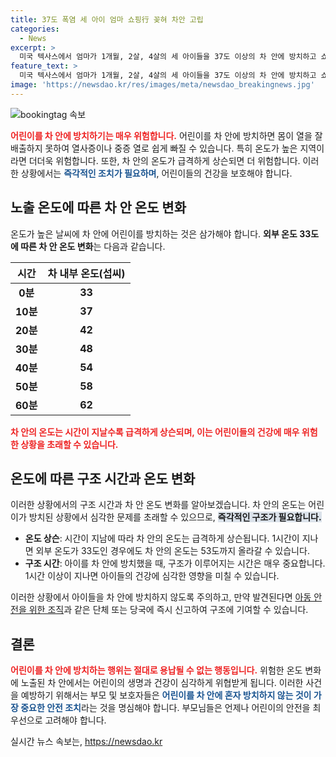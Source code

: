 ```yaml
---
title: 37도 폭염 세 아이 엄마 쇼핑行 꽂혀 차안 고립
categories:
  - News
excerpt: >
  미국 텍사스에서 엄마가 1개월, 2살, 4살의 세 아이들을 37도 이상의 차 안에 방치하고 쇼핑을 하러 간 후 발견됐습니다. 지나가던 행인의 제보로 경찰이 구조했으며, 다행히 아이들은 큰 상처 없이 구조됐습니다. 하지만 이는 예외가 아닙니다. 올해 올라온 데이터에 따르면 뜨거운 차에서 사망한 어린이는 이미 7명에 달하고, 1990년 이후 전국적으로 1090명 이상의 어린이가 뜨거운 차에 방치돼 목숨을 잃었다고 합니다. 
feature_text: >
  미국 텍사스에서 엄마가 1개월, 2살, 4살의 세 아이들을 37도 이상의 차 안에 방치하고 쇼핑을 하러 간 후 발견됐습니다. 지나가던 행인의 제보로 경찰이 구조했으며, 다행히 아이들은 큰 상처 없이 구조됐습니다. 하지만 이는 예외가 아닙니다. 올해 올라온 데이터에 따르면 뜨거운 차에서 사망한 어린이는 이미 7명에 달하고, 1990년 이후 전국적으로 1090명 이상의 어린이가 뜨거운 차에 방치돼 목숨을 잃었다고 합니다. 
image: 'https://newsdao.kr/res/images/meta/newsdao_breakingnews.jpg'
---
```


<p><img src="https://newsdao.kr/res/images/meta/newsdao_breakingnews.jpg" alt="bookingtag 속보" /></p>

<p><b><span style="color: #ee2323;">어린이를 차 안에 방치하기는 매우 위험합니다.</span></b> 어린이를 차 안에 방치하면 몸이 열을 잘 배출하지 못하여 열사증이나 중증 열로 쉽게 빠질 수 있습니다. 특히 온도가 높은 지역이라면 더더욱 위험합니다. 또한, 차 안의 온도가 급격하게 상슨되면 더 위험합니다. 이러한 상황에서는 <b><span style="color: #1a5490;">즉각적인 조치가 필요하며</span></b>, 어린이들의 건강을 보호해야 합니다.</p>

<h2 data-ke-size="size26">노출 온도에 따른 차 안 온도 변화</h2>

<p>온도가 높은 날씨에 차 안에 어린이를 방치하는 것은 삼가해야 합니다. <b>외부 온도 33도에 따른 차 안 온도 변화</b>는 다음과 같습니다. </p>

<table>
<thead>
<tr>
<th><b>시간</b></th>
<th><b>차 내부 온도(섭씨)</b></th>
</tr>
</thead>
<tbody>
<tr>
<td style="text-align: center; height: 17px;"><b>0분</b></td>
<td style="text-align: center; height: 17px;"><b>33</b></td>
</tr>
<tr>
<td style="text-align: center; height: 17px;"><b>10분</b></td>
<td style="text-align: center; height: 17px;"><b>37</b></td>
</tr>
<tr>
<td style="text-align: center; height: 17px;"><b>20분</b></td>
<td style="text-align: center; height: 17px;"><b>42</b></td>
</tr>
<tr>
<td style="text-align: center; height: 17px;"><b>30분</b></td>
<td style="text-align: center; height: 17px;"><b>48</b></td>
</tr>
<tr>
<td style="text-align: center; height: 17px;"><b>40분</b></td>
<td style="text-align: center; height: 17px;"><b>54</b></td>
</tr>
<tr>
<td style="text-align: center; height: 17px;"><b>50분</b></td>
<td style="text-align: center; height: 17px;"><b>58</b></td>
</tr>
<tr>
<td style="text-align: center; height: 17px;"><b>60분</b></td>
<td style="text-align: center; height: 17px;"><b>62</b></td>
</tr>
</tbody>
</table>

<p><b><span style="color: #ee2323;">차 안의 온도는 시간이 지날수록 급격하게 상슨되며, 이는 어린이들의 건강에 매우 위험한 상황을 초래할 수 있습니다.</span></b></p>

<h2 data-ke-size="size26">온도에 따른 구조 시간과 온도 변화</h2>

<p>이러한 상황에서의 구조 시간과 차 안 온도 변화를 알아보겠습니다. 차 안의 온도는 어린이가 방치된 상황에서 심각한 문제를 초래할 수 있으므로, <b><span style="background-color: #21538527;">즉각적인 구조가 필요합니다.</span></b> </p>

<ul>
<li><b>온도 상슨</b>: 시간이 지남에 따라 차 안의 온도는 급격하게 상슨됩니다. 1시간이 지나면 외부 온도가 33도인 경우에도 차 안의 온도는 53도까지 올라갈 수 있습니다.</li>
<li><b>구조 시간</b>: 아이를 차 안에 방치했을 때, 구조가 이루어지는 시간은 매우 중요합니다. 1시간 이상이 지나면 아이들의 건강에 심각한 영향을 미칠 수 있습니다.</li>
</ul>

<p>이러한 상황에서 아이들을 차 안에 방치하지 않도록 주의하고, 만약 발견된다면 <a href="https://www.savekids.org/" target="_blank">아동 안전을 위한 조직</a>과 같은 단체 또는 당국에 즉시 신고하여 구조에 기여할 수 있습니다.</p>

<h2 data-ke-size="size26">결론</h2>

<p><b><span style="color: #ee2323;">어린이를 차 안에 방치하는 행위는 절대로 용납될 수 없는 행동입니다.</span></b> 위험한 온도 변화에 노출된 차 안에서는 어린이의 생명과 건강이 심각하게 위협받게 됩니다. 이러한 사건을 예방하기 위해서는 부모 및 보호자들은 <b><span style="color: #1a5490;">어린이를 차 안에 혼자 방치하지 않는 것이 가장 중요한 안전 조치</span></b>라는 것을 명심해야 합니다. 부모님들은 언제나 어린이의 안전을 최우선으로 고려해야 합니다.</p>
실시간 뉴스 속보는, <a href="https://newsdao.kr" rel="dofollow">https://newsdao.kr</a>


